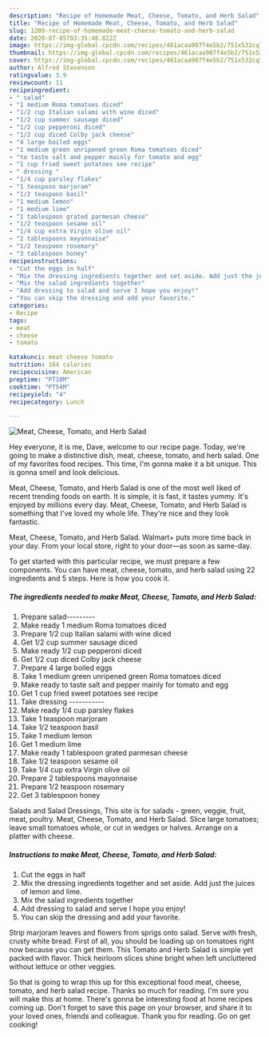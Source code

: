 ```yaml
---
description: "Recipe of Homemade Meat, Cheese, Tomato, and Herb Salad"
title: "Recipe of Homemade Meat, Cheese, Tomato, and Herb Salad"
slug: 1209-recipe-of-homemade-meat-cheese-tomato-and-herb-salad
date: 2020-07-05T03:35:48.822Z
image: https://img-global.cpcdn.com/recipes/461acaa907f4e5b2/751x532cq70/meat-cheese-tomato-and-herb-salad-recipe-main-photo.jpg
thumbnail: https://img-global.cpcdn.com/recipes/461acaa907f4e5b2/751x532cq70/meat-cheese-tomato-and-herb-salad-recipe-main-photo.jpg
cover: https://img-global.cpcdn.com/recipes/461acaa907f4e5b2/751x532cq70/meat-cheese-tomato-and-herb-salad-recipe-main-photo.jpg
author: Alfred Stevenson
ratingvalue: 3.9
reviewcount: 11
recipeingredient:
- " salad"
- "1 medium Roma tomatoes diced"
- "1/2 cup Italian salami with wine diced"
- "1/2 cup summer sausage diced"
- "1/2 cup pepperoni diced"
- "1/2 cup diced Colby jack cheese"
- "4 large boiled eggs"
- "1 medium green unripened green Roma tomatoes diced"
- "to taste salt and pepper mainly for tomato and egg"
- "1 cup fried sweet potatoes see recipe"
- " dressing "
- "1/4 cup parsley flakes"
- "1 teaspoon marjoram"
- "1/2 teaspoon basil"
- "1 medium lemon"
- "1 medium lime"
- "1 tablespoon grated parmesan cheese"
- "1/2 teaspoon sesame oil"
- "1/4 cup extra Virgin olive oil"
- "2 tablespoons mayonnaise"
- "1/2 teaspoon rosemary"
- "3 tablespoon honey"
recipeinstructions:
- "Cut the eggs in half"
- "Mix the dressing ingredients together and set aside. Add just the juices of lemon and lime."
- "Mix the salad ingredients together"
- "Add dressing to salad and serve I hope you enjoy!"
- "You can skip the dressing and add your favorite."
categories:
- Recipe
tags:
- meat
- cheese
- tomato

katakunci: meat cheese tomato 
nutrition: 164 calories
recipecuisine: American
preptime: "PT10M"
cooktime: "PT54M"
recipeyield: "4"
recipecategory: Lunch

---
```



![Meat, Cheese, Tomato, and Herb Salad](https://img-global.cpcdn.com/recipes/461acaa907f4e5b2/751x532cq70/meat-cheese-tomato-and-herb-salad-recipe-main-photo.jpg)

Hey everyone, it is me, Dave, welcome to our recipe page. Today, we're going to make a distinctive dish, meat, cheese, tomato, and herb salad. One of my favorites food recipes. This time, I'm gonna make it a bit unique. This is gonna smell and look delicious.

Meat, Cheese, Tomato, and Herb Salad is one of the most well liked of recent trending foods on earth. It is simple, it is fast, it tastes yummy. It's enjoyed by millions every day. Meat, Cheese, Tomato, and Herb Salad is something that I've loved my whole life. They're nice and they look fantastic.

Meat, Cheese, Tomato, and Herb Salad. Walmart+ puts more time back in your day. From your local store, right to your door—as soon as same-day.


To get started with this particular recipe, we must prepare a few components. You can have meat, cheese, tomato, and herb salad using 22 ingredients and 5 steps. Here is how you cook it.

<!--inarticleads1-->

##### The ingredients needed to make Meat, Cheese, Tomato, and Herb Salad:

1. Prepare  salad---------
1. Make ready 1 medium Roma tomatoes diced
1. Prepare 1/2 cup Italian salami with wine diced
1. Get 1/2 cup summer sausage diced
1. Make ready 1/2 cup pepperoni diced
1. Get 1/2 cup diced Colby jack cheese
1. Prepare 4 large boiled eggs
1. Take 1 medium green unripened green Roma tomatoes diced
1. Make ready to taste salt and pepper mainly for tomato and egg
1. Get 1 cup fried sweet potatoes see recipe
1. Take  dressing -----------
1. Make ready 1/4 cup parsley flakes
1. Take 1 teaspoon marjoram
1. Take 1/2 teaspoon basil
1. Take 1 medium lemon
1. Get 1 medium lime
1. Make ready 1 tablespoon grated parmesan cheese
1. Take 1/2 teaspoon sesame oil
1. Take 1/4 cup extra Virgin olive oil
1. Prepare 2 tablespoons mayonnaise
1. Prepare 1/2 teaspoon rosemary
1. Get 3 tablespoon honey


Salads and Salad Dressings, This site is for salads - green, veggie, fruit, meat, poultry. Meat, Cheese, Tomato, and Herb Salad. Slice large tomatoes; leave small tomatoes whole, or cut in wedges or halves. Arrange on a platter with cheese. 

<!--inarticleads2-->

##### Instructions to make Meat, Cheese, Tomato, and Herb Salad:

1. Cut the eggs in half
1. Mix the dressing ingredients together and set aside. Add just the juices of lemon and lime.
1. Mix the salad ingredients together
1. Add dressing to salad and serve I hope you enjoy!
1. You can skip the dressing and add your favorite.


Strip marjoram leaves and flowers from sprigs onto salad. Serve with fresh, crusty white bread. First of all, you should be loading up on tomatoes right now because you can get them. This Tomato and Herb Salad is simple yet packed with flavor. Thick heirloom slices shine bright when left uncluttered without lettuce or other veggies. 

So that is going to wrap this up for this exceptional food meat, cheese, tomato, and herb salad recipe. Thanks so much for reading. I'm sure you will make this at home. There's gonna be interesting food at home recipes coming up. Don't forget to save this page on your browser, and share it to your loved ones, friends and colleague. Thank you for reading. Go on get cooking!

